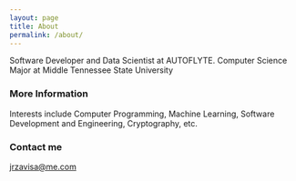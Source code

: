 ```yaml
---
layout: page
title: About
permalink: /about/
---
```


Software Developer and Data Scientist at AUTOFLYTE. Computer Science Major at Middle Tennessee State University

### More Information

Interests include Computer Programming, Machine Learning, Software Development and Engineering, Cryptography, etc.

### Contact me

[jrzavisa@me.com](mailto:jrzavisa@me.com)
